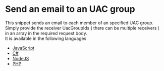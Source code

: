 # Send an email to an UAC group
This snippet sends an email to each member of an specified UAC group.<br>
Simply provide the receiver UacGroupIds ( there can be multiple receivers ) in an array in the required request body.<br>
It is available in the following languages
* [JavaScript]()
* [C#]()
* [NodeJS]()
* [PHP]()
